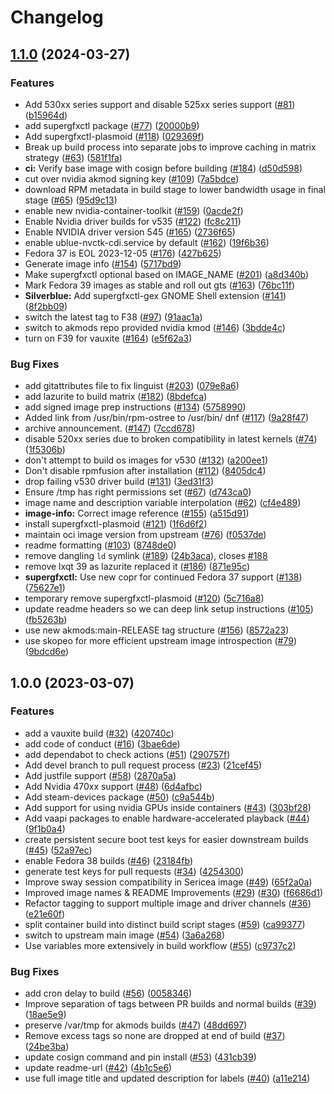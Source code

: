 # Changelog

## [1.1.0](https://github.com/ublue-os/nvidia/compare/v1.0.0...v1.1.0) (2024-03-27)


### Features

* Add 530xx series support and disable 525xx series support ([#81](https://github.com/ublue-os/nvidia/issues/81)) ([b15964d](https://github.com/ublue-os/nvidia/commit/b15964d63c519e4771eb9bbad5233ba965d45cbd))
* add supergfxctl package ([#77](https://github.com/ublue-os/nvidia/issues/77)) ([20000b9](https://github.com/ublue-os/nvidia/commit/20000b9aeab0ee5ad436ad394983dfb20baecb37))
* Add supergfxctl-plasmoid ([#118](https://github.com/ublue-os/nvidia/issues/118)) ([029369f](https://github.com/ublue-os/nvidia/commit/029369f836e170d7d8e15e52da1a4b03edce8a29))
* Break up build process into separate jobs to improve caching in matrix strategy ([#63](https://github.com/ublue-os/nvidia/issues/63)) ([581f1fa](https://github.com/ublue-os/nvidia/commit/581f1fa78f3ff59d3405e2ab79e98960fa3d3c1e))
* **ci:** Verify base image with cosign before building ([#184](https://github.com/ublue-os/nvidia/issues/184)) ([d50d598](https://github.com/ublue-os/nvidia/commit/d50d59816a2c7ca9434aa8cc498d27f8503f51a9))
* cut over nvidia akmod signing key ([#109](https://github.com/ublue-os/nvidia/issues/109)) ([7a5bdce](https://github.com/ublue-os/nvidia/commit/7a5bdce97ceca5205b671332d0cac3491c8ef4dd))
* download RPM metadata in build stage to lower bandwidth usage in final stage ([#65](https://github.com/ublue-os/nvidia/issues/65)) ([95d9c13](https://github.com/ublue-os/nvidia/commit/95d9c132c2f8908d7b5e4fcf7362219286502bb4))
* enable new nvidia-container-toolkit ([#159](https://github.com/ublue-os/nvidia/issues/159)) ([0acde2f](https://github.com/ublue-os/nvidia/commit/0acde2f31341370381f64a2b9529e1db03a09b11))
* Enable Nvidia driver builds for v535 ([#122](https://github.com/ublue-os/nvidia/issues/122)) ([fc8c211](https://github.com/ublue-os/nvidia/commit/fc8c2119da8331a1a3c532482c37e091511e89ac))
* Enable NVIDIA driver version 545 ([#165](https://github.com/ublue-os/nvidia/issues/165)) ([2736f65](https://github.com/ublue-os/nvidia/commit/2736f65ba9ec33c78f579851b7b80256af23539a))
* enable ublue-nvctk-cdi.service by default ([#162](https://github.com/ublue-os/nvidia/issues/162)) ([19f6b36](https://github.com/ublue-os/nvidia/commit/19f6b3677b2a41d356ed124b2c3cfb6dceb82eb5))
* Fedora 37 is EOL 2023-12-05 ([#176](https://github.com/ublue-os/nvidia/issues/176)) ([427b625](https://github.com/ublue-os/nvidia/commit/427b625808a767b4ecc2d6a92a4af71d688445cc))
* Generate image info ([#154](https://github.com/ublue-os/nvidia/issues/154)) ([5717bd9](https://github.com/ublue-os/nvidia/commit/5717bd9ee14c4d5990cb63d0ef62baa40c84a031))
* Make supergfxctl optional based on IMAGE_NAME ([#201](https://github.com/ublue-os/nvidia/issues/201)) ([a8d340b](https://github.com/ublue-os/nvidia/commit/a8d340bf62e30fdbd592b82b14b73e6516d16987))
* Mark Fedora 39 images as stable and roll out gts ([#163](https://github.com/ublue-os/nvidia/issues/163)) ([76bc11f](https://github.com/ublue-os/nvidia/commit/76bc11f234ba9f6e9e979d9c888a43663df857bf))
* **Silverblue:** Add supergfxctl-gex GNOME Shell extension ([#141](https://github.com/ublue-os/nvidia/issues/141)) ([8f2bb09](https://github.com/ublue-os/nvidia/commit/8f2bb095a40bfbce5857316bbbc364cfdffa0d7b))
* switch the latest tag to F38 ([#97](https://github.com/ublue-os/nvidia/issues/97)) ([91aac1a](https://github.com/ublue-os/nvidia/commit/91aac1ad00cb78e86edb3f284a5d224f0146e0ef))
* switch to akmods repo provided nvidia kmod ([#146](https://github.com/ublue-os/nvidia/issues/146)) ([3bdde4c](https://github.com/ublue-os/nvidia/commit/3bdde4cb32fb9c6965c81fad026c504454554691))
* turn on F39 for vauxite ([#164](https://github.com/ublue-os/nvidia/issues/164)) ([e5f62a3](https://github.com/ublue-os/nvidia/commit/e5f62a3e1e8cca1a5b822865f27e6c12ac350490))


### Bug Fixes

* add gitattributes file to fix linguist ([#203](https://github.com/ublue-os/nvidia/issues/203)) ([079e8a6](https://github.com/ublue-os/nvidia/commit/079e8a691d91b6c3d9b18a23f035229652546a62))
* add lazurite to build matrix ([#182](https://github.com/ublue-os/nvidia/issues/182)) ([8bdefca](https://github.com/ublue-os/nvidia/commit/8bdefcade0ce9b554a773d5f831146b8d174fb44))
* add signed image prep instructions ([#134](https://github.com/ublue-os/nvidia/issues/134)) ([5758990](https://github.com/ublue-os/nvidia/commit/5758990646e2880f1639fd28974c234b5a15d0bf))
* Added link from /usr/bin/rpm-ostree to /usr/bin/ dnf ([#117](https://github.com/ublue-os/nvidia/issues/117)) ([9a28f47](https://github.com/ublue-os/nvidia/commit/9a28f471e787b7adce4b32920b96cc84cdb9c40a))
* archive announcement. ([#147](https://github.com/ublue-os/nvidia/issues/147)) ([7ccd678](https://github.com/ublue-os/nvidia/commit/7ccd6787036a502ffec3da9dd695a5f4ea62c673))
* disable 520xx series due to broken compatibility in latest kernels ([#74](https://github.com/ublue-os/nvidia/issues/74)) ([1f5306b](https://github.com/ublue-os/nvidia/commit/1f5306bf30651aac2486dcce0e8785112bdb2f38))
* don't attempt to build os images for v530 ([#132](https://github.com/ublue-os/nvidia/issues/132)) ([a200ee1](https://github.com/ublue-os/nvidia/commit/a200ee17f416d317271d2eb138128c82cb03b2c9))
* Don't disable rpmfusion after installation ([#112](https://github.com/ublue-os/nvidia/issues/112)) ([8405dc4](https://github.com/ublue-os/nvidia/commit/8405dc42be847b4a75434725066715553fa13ee3))
* drop failing v530 driver build ([#131](https://github.com/ublue-os/nvidia/issues/131)) ([3ed31f3](https://github.com/ublue-os/nvidia/commit/3ed31f33e11bb4dd3a3cacf595346fed4aef6861))
* Ensure /tmp has right permissions set ([#67](https://github.com/ublue-os/nvidia/issues/67)) ([d743ca0](https://github.com/ublue-os/nvidia/commit/d743ca0a0afd3572e2af83c1d075398d17db9c33))
* image name and description variable interpolation ([#62](https://github.com/ublue-os/nvidia/issues/62)) ([cf4e489](https://github.com/ublue-os/nvidia/commit/cf4e489c60871cc1bcf3fcd0f797bfbe22bd5731))
* **image-info:** Correct image reference ([#155](https://github.com/ublue-os/nvidia/issues/155)) ([a515d91](https://github.com/ublue-os/nvidia/commit/a515d916002f9a0f9262b53f7bc4c9205b9b3bd7))
* install supergfxctl-plasmoid ([#121](https://github.com/ublue-os/nvidia/issues/121)) ([1f6d6f2](https://github.com/ublue-os/nvidia/commit/1f6d6f2da87912a2e716bc1f9084228c627c617a))
* maintain oci image version from upstream ([#76](https://github.com/ublue-os/nvidia/issues/76)) ([f0537de](https://github.com/ublue-os/nvidia/commit/f0537de2c808b6e12fdb3962e401bc34389aefa6))
* readme formatting ([#103](https://github.com/ublue-os/nvidia/issues/103)) ([8748de0](https://github.com/ublue-os/nvidia/commit/8748de008df00c9af097729542f85930b35ba95f))
* remove dangling `ld` symlink ([#189](https://github.com/ublue-os/nvidia/issues/189)) ([24b3aca](https://github.com/ublue-os/nvidia/commit/24b3acabf9f381b7a8164ab367e26578cf517ed4)), closes [#188](https://github.com/ublue-os/nvidia/issues/188)
* remove lxqt 39 as lazurite replaced it ([#186](https://github.com/ublue-os/nvidia/issues/186)) ([871e95c](https://github.com/ublue-os/nvidia/commit/871e95c22dff52f3fbc607a1ee49b939014522c3))
* **supergfxctl:** Use new copr for continued Fedora 37 support ([#138](https://github.com/ublue-os/nvidia/issues/138)) ([75627e1](https://github.com/ublue-os/nvidia/commit/75627e140689404e6e3de18f2b86adb88dbe3529))
* temporary remove supergfxctl-plasmoid ([#120](https://github.com/ublue-os/nvidia/issues/120)) ([5c716a8](https://github.com/ublue-os/nvidia/commit/5c716a8178dd5a07970bcdf94302fd7d033c6824))
* update readme headers so we can deep link setup instructions ([#105](https://github.com/ublue-os/nvidia/issues/105)) ([fb5263b](https://github.com/ublue-os/nvidia/commit/fb5263b331827d8c51c8e6644a847b4a1c835f12))
* use new akmods:main-RELEASE tag structure ([#156](https://github.com/ublue-os/nvidia/issues/156)) ([8572a23](https://github.com/ublue-os/nvidia/commit/8572a23698b36b2fcdf28d87e980c3c9ec95cacc))
* use skopeo for more efficient upstream image introspection ([#79](https://github.com/ublue-os/nvidia/issues/79)) ([9bdcd6e](https://github.com/ublue-os/nvidia/commit/9bdcd6eff5b1cf0d5d8db3b69af6d7fabfce3e18))

## 1.0.0 (2023-03-07)


### Features

* add a vauxite build ([#32](https://github.com/ublue-os/nvidia/issues/32)) ([420740c](https://github.com/ublue-os/nvidia/commit/420740cebd61d3c4f727f8e5812bc7760b05869c))
* add code of conduct ([#16](https://github.com/ublue-os/nvidia/issues/16)) ([3bae6de](https://github.com/ublue-os/nvidia/commit/3bae6deda8428167370b820b84b94f571bcdea78))
* add dependabot to check actions ([#51](https://github.com/ublue-os/nvidia/issues/51)) ([290757f](https://github.com/ublue-os/nvidia/commit/290757f606881e0d64048d1b3cf7676c56500c15))
* Add devel branch to pull request process ([#23](https://github.com/ublue-os/nvidia/issues/23)) ([21cef45](https://github.com/ublue-os/nvidia/commit/21cef4521247eed7497b7d2bc3f43d26e07a8c7d))
* Add justfile support ([#58](https://github.com/ublue-os/nvidia/issues/58)) ([2870a5a](https://github.com/ublue-os/nvidia/commit/2870a5aaf154dd33ae1d8592dc2ad8a3e75a6021))
* Add Nvidia 470xx support ([#48](https://github.com/ublue-os/nvidia/issues/48)) ([6d4afbc](https://github.com/ublue-os/nvidia/commit/6d4afbc59dbc278065b7a1b483411b2dc39c347a))
* Add steam-devices package ([#50](https://github.com/ublue-os/nvidia/issues/50)) ([c9a544b](https://github.com/ublue-os/nvidia/commit/c9a544b6a165a349ca7d9953f8627bf01f361ca5))
* Add support for using nvidia GPUs inside containers ([#43](https://github.com/ublue-os/nvidia/issues/43)) ([303bf28](https://github.com/ublue-os/nvidia/commit/303bf28d71220264d979f01f7311c0abc7e9a0cc))
* Add vaapi packages to enable hardware-accelerated playback ([#44](https://github.com/ublue-os/nvidia/issues/44)) ([9f1b0a4](https://github.com/ublue-os/nvidia/commit/9f1b0a435655a2e252ccae55423f7a9a8749b475))
* create persistent secure boot test keys for easier downstream builds ([#45](https://github.com/ublue-os/nvidia/issues/45)) ([52a97ec](https://github.com/ublue-os/nvidia/commit/52a97ec21aa21c1b33bd7ce636857de78c3fa9e6))
* enable Fedora 38 builds ([#46](https://github.com/ublue-os/nvidia/issues/46)) ([23184fb](https://github.com/ublue-os/nvidia/commit/23184fb880521e243c1a906c7181bc7298050836))
* generate test keys for pull requests ([#34](https://github.com/ublue-os/nvidia/issues/34)) ([4254300](https://github.com/ublue-os/nvidia/commit/4254300a0032a1e08d98cd4cf97146d610597102))
* Improve sway session compatibility in Sericea image ([#49](https://github.com/ublue-os/nvidia/issues/49)) ([65f2a0a](https://github.com/ublue-os/nvidia/commit/65f2a0a2abe37ea2e63a23f39c060e4f67d60640))
* Improved image names & README Improvements ([#29](https://github.com/ublue-os/nvidia/issues/29)) ([#30](https://github.com/ublue-os/nvidia/issues/30)) ([f6686d1](https://github.com/ublue-os/nvidia/commit/f6686d1bd6215bd4195ba144c2137e68755dc24e))
* Refactor tagging to support multiple image and driver channels ([#36](https://github.com/ublue-os/nvidia/issues/36)) ([e21e60f](https://github.com/ublue-os/nvidia/commit/e21e60fc47b1b5618a18eb567b031007a0c6f6eb))
* split container build into distinct build script stages ([#59](https://github.com/ublue-os/nvidia/issues/59)) ([ca99377](https://github.com/ublue-os/nvidia/commit/ca9937787fd68291930c0a61d56bf254f52d3430))
* switch to upstream main image ([#54](https://github.com/ublue-os/nvidia/issues/54)) ([3a6a268](https://github.com/ublue-os/nvidia/commit/3a6a26853e8813439c38e05b5bd841db8821a9fc))
* Use variables more extensively in build workflow ([#55](https://github.com/ublue-os/nvidia/issues/55)) ([c9737c2](https://github.com/ublue-os/nvidia/commit/c9737c271e60679ff05050dcad4f60b30db8709f))


### Bug Fixes

* add cron delay to build ([#56](https://github.com/ublue-os/nvidia/issues/56)) ([0058346](https://github.com/ublue-os/nvidia/commit/0058346750096c225bbad537d3263b6bd7cbf345))
* Improve separation of tags between PR builds and normal builds ([#39](https://github.com/ublue-os/nvidia/issues/39)) ([18ae5e9](https://github.com/ublue-os/nvidia/commit/18ae5e951bde4024f0a8e02b4d424402962f8853))
* preserve /var/tmp for akmods builds ([#47](https://github.com/ublue-os/nvidia/issues/47)) ([48dd697](https://github.com/ublue-os/nvidia/commit/48dd697ff4cab166256603db34a43ccd13884f8f))
* Remove excess tags so none are dropped at end of build ([#37](https://github.com/ublue-os/nvidia/issues/37)) ([24be3ba](https://github.com/ublue-os/nvidia/commit/24be3ba6b005ea8229a8523b519a51acb64c103e))
* update cosign command and pin install ([#53](https://github.com/ublue-os/nvidia/issues/53)) ([431cb39](https://github.com/ublue-os/nvidia/commit/431cb395cdbf1384f31c80e6b62fe2906ffa5f6c))
* update readme-url ([#42](https://github.com/ublue-os/nvidia/issues/42)) ([4b1c5e6](https://github.com/ublue-os/nvidia/commit/4b1c5e6bc5285d82347881323885701899695cf3))
* use full image title and updated description for labels ([#40](https://github.com/ublue-os/nvidia/issues/40)) ([a11e214](https://github.com/ublue-os/nvidia/commit/a11e21496a60a51c2b89e5a5a8267fc30fd90f21))
